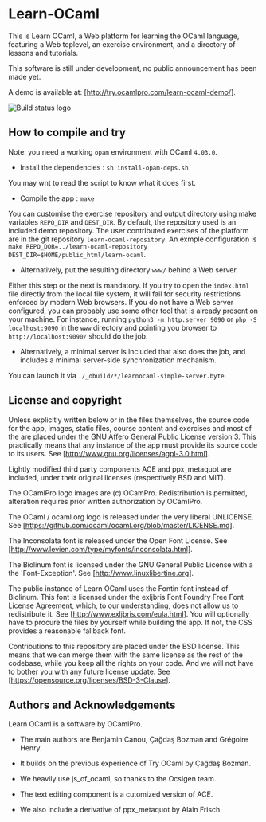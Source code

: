 Learn-OCaml
===========

This is Learn OCaml, a Web platform for learning the OCaml language,
featuring a Web toplevel, an exercise environment, and a directory of
lessons and tutorials.

This software is still under development, no public announcement has been made yet.

A demo is available at: [http://try.ocamlpro.com/learn-ocaml-demo/].

![Build status logo](https://travis-ci.org/OCamlPro/learn-ocaml.svg)

How to compile and try
----------------------

Note: you need a working ```opam``` environment with OCaml ```4.03.0```.

* Install the dependencies : ```sh install-opam-deps.sh```

You may wnt to read the script to know what it does first.

* Compile the app : ```make```

You can customise the exercise repository and output directory using
make variables ```REPO_DIR``` and ```DEST_DIR```. By default,
the repository used is an included demo repository. The user
contributed exercises of the platform are in the git repository
```learn-ocaml-repository```. An exmple configuration is
```make REPO_DOR=../learn-ocaml-repository DEST_DIR=$HOME/public_html/learn-ocaml```.

* Alternatively, put the resulting directory ```www/``` behind a Web server.

Either this step or the next is mandatory.
If you try to open the ```index.html``` file directly from the local
file system, it will fail for security restrictions enforced by modern
Web browsers. If you do not have a Web server configured, you can
probably use some other tool that is already present on your
machine. For instance, running ```python3 -m http.server 9090``` or
```php -S localhost:9090``` in the ```www``` directory and pointing
you browser to ```http://localhost:9090/``` should do the job.

* Alternatively, a minimal server is included that also does the job,
  and includes a minimal server-side synchronization mechanism.

You can launch it via ```./_obuild/*/learnocaml-simple-server.byte```.

License and copyright
---------------------

Unless explicitly written below or in the files themselves, the source
code for the app, images, static files, course content and exercises
and most of the are placed under the GNU Affero General Public License
version 3. This practically means that any instance of the app must
provide its source code to its users.
See [http://www.gnu.org/licenses/agpl-3.0.html].

Lightly modified third party components ACE and ppx_metaquot are
included, under their original licenses (respectively BSD and MIT).

The OCamlPro logo images are (c) OCamPro. Redistribution is permitted,
alteration requires prior written authorization by OCamlPro.

The OCaml / ocaml.org logo is released under the very liberal UNLICENSE.
See [https://github.com/ocaml/ocaml.org/blob/master/LICENSE.md].

The Inconsolata font is released under the Open Font License.
See [http://www.levien.com/type/myfonts/inconsolata.html].

The Biolinum font is licensed under the GNU General Public License with
a the 'Font-Exception'.
See [http://www.linuxlibertine.org].

The public instance of Learn OCaml uses the Fontin font instead of
Biolinum. This font is licensed under the exljbris Font Foundry Free
Font License Agreement, which, to our understanding, does not allow us
to redistribute it. See [http://www.exljbris.com/eula.html]. You will
optionally have to procure the files by yourself while building the
app. If not, the CSS provides a reasonable fallback font.

Contributions to this repository are placed under the BSD
license. This means that we can merge them with the same license as
the rest of the codebase, while you keep all the rights on your code.
And we will not have to bother you with any future license update.
See [https://opensource.org/licenses/BSD-3-Clause].

Authors and Acknowledgements
----------------------------

Learn OCaml is a software by OCamlPro.

 * The main authors are Benjamin Canou, Çağdaş Bozman and Grégoire Henry.

 * It builds on the previous experience of Try OCaml by Çağdaş Bozman.

 * We heavily use js_of_ocaml, so thanks to the Ocsigen team.

 * The text editing component is a cutomized version of ACE.

 * We also include a derivative of ppx_metaquot by Alain Frisch.
